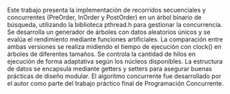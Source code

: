 Este trabajo presenta la implementación de recorridos secuenciales y concurrentes (PreOrder, InOrder y PostOrder) en un árbol binario de búsqueda, utilizando la biblioteca pthread.h para gestionar la concurrencia.
Se desarrolla un generador de árboles con datos aleatorios únicos y se evalúa el rendimiento mediante funciones artificiales.
La comparación entre ambas versiones se realiza midiendo el tiempo de ejecución con clock() en árboles de diferentes tamaños.
Se controla la cantidad de hilos en ejecución de forma adaptativa según los núcleos disponibles. 
La estructura de datos se encapsula mediante getters y setters para asegurar buenas prácticas de diseño modular.
El algoritmo concurrente fue desarrollado por el autor como parte del trabajo práctico final de Programación Concurrente.
